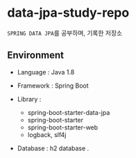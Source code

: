 # data-jpa-study-repo

```SPRING DATA JPA```를 공부하며, 기록한 저장소


## Environment
- Language : Java 1.8  
- Framework : Spring Boot  
- Library :  
    - spring-boot-starter-data-jpa  
    - spring-boot-starter  
    - spring-boot-starter-web  
    - logback, slf4j  

- Database : h2 database
.
